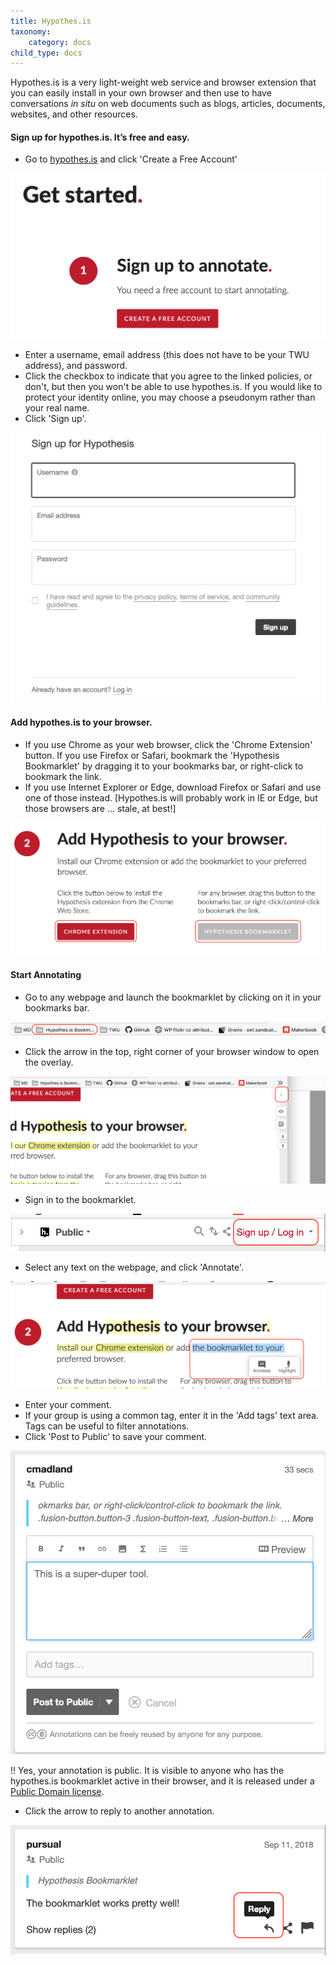 ```yaml
---
title: Hypothes.is
taxonomy:
    category: docs
child_type: docs
---
```


Hypothes.is is a very light-weight web service and browser extension that you can easily install in your own browser and then use to have conversations *in situ* on web documents such as blogs, articles, documents, websites, and other resources.

#### Sign up for hypothes.is. It’s free and easy.

- Go to [hypothes.is](https://hypothes.is/start) and click 'Create a Free Account'

![](hypothes-is-1.png)

- Enter a username, email address (this does not have to be your TWU address), and password.
- Click the checkbox to indicate that you agree to the linked policies, or don't, but then you won't be able to use hypothes.is. If you would like to protect your identity online, you may choose a pseudonym rather than your real name.
- Click 'Sign up'.

![](hypothes-is-2.png)

#### Add hypothes.is to your browser.

- If you use Chrome as your web browser, click the 'Chrome Extension' button. If you use Firefox or Safari, bookmark the 'Hypothesis Bookmarklet' by dragging it to your bookmarks bar, or right-click to bookmark the link.
- If you use Internet Explorer or Edge, download Firefox or Safari and use one of those instead. [Hypothes.is will probably work in IE or Edge, but those browsers are ... stale, at best!]

![](hypothes-is-3.png)

#### Start Annotating

- Go to any webpage and launch the bookmarklet by clicking on it in your bookmarks bar.

![](hypothes-is-4.png)

- Click the arrow in the top, right corner of your browser window to open the overlay.

![](hypothes-is-5.png)

- Sign in to the bookmarklet.

![](hypothes-is-6.png)

- Select any text on the webpage, and click 'Annotate'.

![](hypothes-is-7.png)

- Enter your comment.
- If your group is using a common tag, enter it in the 'Add tags' text area. Tags can be useful to filter annotations.
- Click 'Post to Public' to save your comment.

![](hypothes-is-8.png)

!! Yes, your annotation is public. It is visible to anyone who has the hypothes.is bookmarklet active in their browser, and it is released under a [Public Domain license](https://creativecommons.org/share-your-work/public-domain/).

- Click the arrow to reply to another annotation.

![](hypothes-is-9.png)
